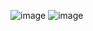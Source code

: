 ![image](https://user-images.githubusercontent.com/53535441/137703309-6e9ba01e-4555-4819-9ef7-e77cdd8f26d1.png)
![image]('images/ArchitectureDemandProcessAlignment.png')
